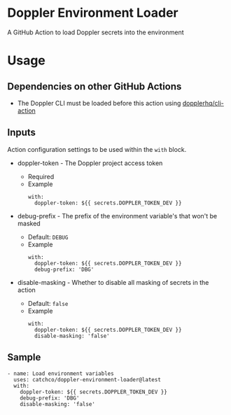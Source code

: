 # Doppler Environment Loader

A GitHub Action to load Doppler secrets into the environment

# Usage

## Dependencies on other GitHub Actions

- The Doppler CLI must be loaded before this action using [dopplerhq/cli-action](https://github.com/marketplace/actions/install-doppler-cli)

## Inputs

Action configuration settings to be used within the `with` block.

- doppler-token - The Doppler project access token

  - Required
  - Example
    ```
    with:
      doppler-token: ${{ secrets.DOPPLER_TOKEN_DEV }}
    ```

- debug-prefix - The prefix of the environment variable's that won't be masked

  - Default: `DEBUG`
  - Example
    ```
    with:
      doppler-token: ${{ secrets.DOPPLER_TOKEN_DEV }}
      debug-prefix: 'DBG'
    ```

- disable-masking - Whether to disable all masking of secrets in the action
  - Default: `false`
  - Example
    ```
    with:
      doppler-token: ${{ secrets.DOPPLER_TOKEN_DEV }}
      disable-masking: 'false'
    ```

## Sample

```
- name: Load environment variables
  uses: catchco/doppler-environment-loader@latest
  with:
    doppler-token: ${{ secrets.DOPPLER_TOKEN_DEV }}
    debug-prefix: 'DBG'
    disable-masking: 'false'
```
